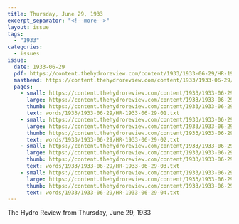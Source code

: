 ```yaml
---
title: Thursday, June 29, 1933
excerpt_separator: "<!--more-->"
layout: issue
tags:
  - "1933"
categories:
  - issues
issue:
  date: 1933-06-29
  pdf: https://content.thehydroreview.com/content/1933/1933-06-29/HR-1933-06-29.pdf
  masthead: https://content.thehydroreview.com/content/1933/1933-06-29/masthead/HR-1933-06-29.jpg
  pages:
    - small: https://content.thehydroreview.com/content/1933/1933-06-29/small/HR-1933-06-29-01.jpg
      large: https://content.thehydroreview.com/content/1933/1933-06-29/large/HR-1933-06-29-01.jpg
      thumb: https://content.thehydroreview.com/content/1933/1933-06-29/thumbnails/HR-1933-06-29-01.jpg
      text: words/1933/1933-06-29/HR-1933-06-29-01.txt
    - small: https://content.thehydroreview.com/content/1933/1933-06-29/small/HR-1933-06-29-02.jpg
      large: https://content.thehydroreview.com/content/1933/1933-06-29/large/HR-1933-06-29-02.jpg
      thumb: https://content.thehydroreview.com/content/1933/1933-06-29/thumbnails/HR-1933-06-29-02.jpg
      text: words/1933/1933-06-29/HR-1933-06-29-02.txt
    - small: https://content.thehydroreview.com/content/1933/1933-06-29/small/HR-1933-06-29-03.jpg
      large: https://content.thehydroreview.com/content/1933/1933-06-29/large/HR-1933-06-29-03.jpg
      thumb: https://content.thehydroreview.com/content/1933/1933-06-29/thumbnails/HR-1933-06-29-03.jpg
      text: words/1933/1933-06-29/HR-1933-06-29-03.txt
    - small: https://content.thehydroreview.com/content/1933/1933-06-29/small/HR-1933-06-29-04.jpg
      large: https://content.thehydroreview.com/content/1933/1933-06-29/large/HR-1933-06-29-04.jpg
      thumb: https://content.thehydroreview.com/content/1933/1933-06-29/thumbnails/HR-1933-06-29-04.jpg
      text: words/1933/1933-06-29/HR-1933-06-29-04.txt
---
```


The Hydro Review from Thursday, June 29, 1933

<!--more-->


